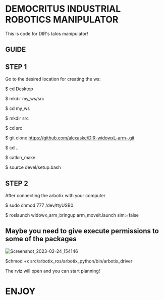 # DEMOCRITUS INDUSTRIAL ROBOTICS MANIPULATOR


This is code for DIR's talos manipulator!

## GUIDE

## STEP 1 

Go to the desired location for creating the ws:

$ cd Desktop

$ mkdir my_ws/src

$ cd my_ws

$ mkdir src

$ cd src

$ git clone https://github.com/alexaske/DIR-widowxL-arm-.git

$ cd ..

$ catkin_make

$ source devel/setup.bash


## STEP 2

After connecting the arbotix with your computer 

$ sudo chmod 777 /dev/ttyUSB0


$ roslaunch widowx_arm_bringup arm_moveit.launch sim:=false


## Maybe you need to give execute permissions to some of the packages

![Screenshot_2023-02-24_154146](https://user-images.githubusercontent.com/78262995/221682553-fd1c0dd6-1a8c-4ea8-90bd-db7511e50b51.png)


$chmod +x src/arbotix_ros/arbotix_python/bin/arbotix_driver


The rviz will open and you can start planning!
# ENJOY
